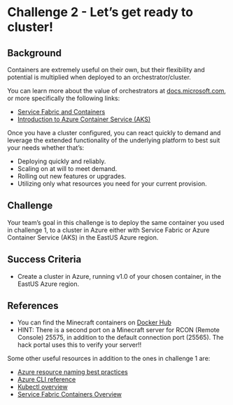 # Challenge 2 - Let’s get ready to cluster!

## Background
Containers are extremely useful on their own, but their flexibility and potential is multiplied when deployed to an orchestrator/cluster.

You can learn more about the value of orchestrators at [docs.microsoft.com](https://docs.microsoft.com/), or more specifically the following links:

- [Service Fabric and Containers](https://docs.microsoft.com/en-us/azure/service-fabric/service-fabric-containers-overview)
- [Introduction to Azure Container Service (AKS)](https://docs.microsoft.com/en-us/azure/aks/intro-kubernetes)

Once you have a cluster configured, you can react quickly to demand and leverage the extended functionality of the underlying platform to best suit your needs whether that’s:

- Deploying quickly and reliably.
- Scaling on at will to meet demand.
- Rolling out new features or upgrades.
- Utilizing only what resources you need for your current provision.

## Challenge
Your team’s goal in this challenge is to deploy the same container you used in challenge 1, to a cluster in Azure either with Service Fabric or Azure Container Service (AKS) in the EastUS Azure region.

## Success Criteria
- Create a cluster in Azure, running v1.0 of your chosen container, in the EastUS Azure region.

## References
- You can find the Minecraft containers on [Docker Hub](https://hub.docker.com/r/openhack/minecraft-server/)
- HINT: There is a second port on a Minecraft server for RCON (Remote Console) 25575, in addition to the default connection port (25565). The hack portal uses this to verify your server!!

Some other useful resources in addition to the ones in challenge 1 are:

- [Azure resource naming best practices](https://docs.microsoft.com/en-us/azure/architecture/best-practices/naming-conventions)
- [Azure CLI reference](https://docs.microsoft.com/en-us/cli/azure/get-started-with-azure-cli)
- [Kubectl overview](https://kubernetes.io/docs/user-guide/kubectl-overview/)
- [Service Fabric Containers Overview](https://docs.microsoft.com/en-us/azure/service-fabric/service-fabric-containers-overview)